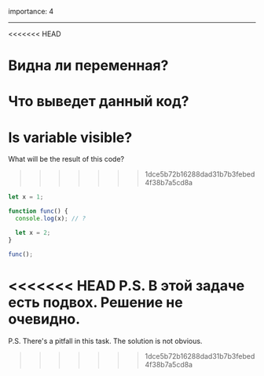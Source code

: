importance: 4

---

<<<<<<< HEAD
# Видна ли переменная?

Что выведет данный код?
=======
# Is variable visible?

What will be the result of this code?
>>>>>>> 1dce5b72b16288dad31b7b3febed4f38b7a5cd8a

```js
let x = 1;

function func() {
  console.log(x); // ?

  let x = 2;
}

func();
```

<<<<<<< HEAD
P.S. В этой задаче есть подвох. Решение не очевидно.
=======
P.S. There's a pitfall in this task. The solution is not obvious.
>>>>>>> 1dce5b72b16288dad31b7b3febed4f38b7a5cd8a
